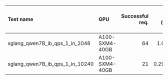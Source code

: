 | Test name                       | GPU            |   Successful req. |   Tput (req/s) |   Mean TTFT (ms) |   Std TTFT (ms) |   Median TTFT (ms) |   Mean ITL (ms) |   Std ITL (ms) |   Median ITL (ms) |   Mean TPOT (ms) |   Std TPOT (ms) |   Median TPOT (ms) |   Total Token Tput (tok/s) |   Output Tput (tok/s) |   Total input tokens |   Total output tokens | Engine   |
|:--------------------------------|:---------------|------------------:|---------------:|-----------------:|----------------:|-------------------:|----------------:|---------------:|------------------:|-----------------:|----------------:|-------------------:|---------------------------:|----------------------:|---------------------:|----------------------:|:---------|
| sglang_qwen7B_ib_qps_1_in_2048  | A100-SXM4-40GB |                64 |       1.00085  |          197.041 |         50.5538 |            181.953 |         15.1118 |        25.2491 |           12.1857 |          15.1115 |         2.43223 |            14.7509 |                    2177.83 |              128.093  |               131072 |                  8191 | sglang   |
| sglang_qwen7B_ib_qps_1_in_10240 | A100-SXM4-40GB |                21 |       0.295568 |         1865.41  |        830.965  |           1646.56  |         77.4489 |       575.918  |           16.4135 |          77.4489 |        26.3006  |            75.2518 |                    3064.44 |               37.8326 |               215040 |                  2688 | sglang   |
